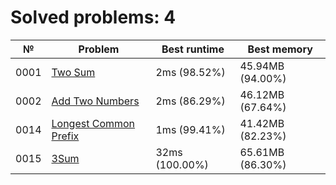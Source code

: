 # Solved problems: 4

| №    | Problem                                                 | Best runtime   | Best memory      |
|------|---------------------------------------------------------|----------------|------------------|
| 0001 | [Two Sum](src/main/kotlin/problems/p0001)               | 2ms (98.52%)   | 45.94MB (94.00%) |
| 0002 | [Add Two Numbers](src/main/kotlin/problems/p0002)       | 2ms (86.29%)   | 46.12MB (67.64%) |
| 0014 | [Longest Common Prefix](src/main/kotlin/problems/p0014) | 1ms (99.41%)   | 41.42MB (82.23%) |
| 0015 | [3Sum](src/main/kotlin/problems/p0015)                  | 32ms (100.00%) | 65.61MB (86.30%) |
